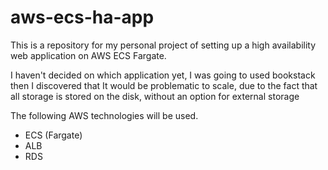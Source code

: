 # aws-ecs-ha-app

This is a repository for my personal project of setting up a high availability web application on AWS ECS Fargate.

I haven't decided on which application yet, I was going to used bookstack then I discovered that It would be problematic to scale, due to the fact that all storage is stored on the disk, without an option for external storage


The following AWS technologies will be used.
- ECS (Fargate)
- ALB
- RDS
